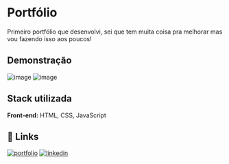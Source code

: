 # Portfólio

Primeiro portfólio que desenvolvi, sei que tem muita coisa pra melhorar mas vou fazendo isso aos poucos!

## Demonstração

![image](https://user-images.githubusercontent.com/103855358/214916444-1352a8e7-1aa1-4592-ad52-df312bac97b7.png) ![image](https://user-images.githubusercontent.com/103855358/214916714-4ea8b6a4-190f-4431-a66b-93c8690edeee.png)


## Stack utilizada

**Front-end:** HTML, CSS, JavaScript

## 🔗 Links

[![portfolio](https://img.shields.io/badge/my_portfolio-000?style=for-the-badge&logo=ko-fi&logoColor=white)](https://felipepeduardo.github.io/Portfolio/)
[![linkedin](https://img.shields.io/badge/linkedin-0A66C2?style=for-the-badge&logo=linkedin&logoColor=white)](https://www.linkedin.com/in/felipepereiraeduardo/)
